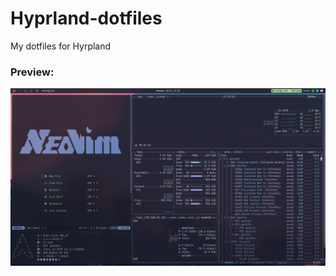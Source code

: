 # Hyprland-dotfiles

My dotfiles for Hyrpland

### Preview:
![Preview](https://github.com/d1en25/Hyprland-dotfiles/blob/main/preview.png)
